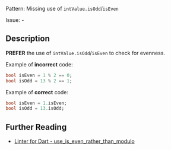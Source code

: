 Pattern: Missing use of `intValue.isOdd`/`isEven`

Issue: -

## Description

**PREFER** the use of `intValue.isOdd`/`isEven` to check for evenness.

Example of **incorrect** code:

```dart
bool isEven = 1 % 2 == 0;
bool isOdd = 13 % 2 == 1;
```

Example of **correct** code:

```dart
bool isEven = 1.isEven;
bool isOdd = 13.isOdd;
```

## Further Reading

* [Linter for Dart - use_is_even_rather_than_modulo](https://dart.dev/tools/linter-rules/use_is_even_rather_than_modulo)